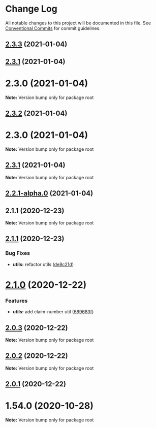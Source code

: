 # Change Log

All notable changes to this project will be documented in this file.
See [Conventional Commits](https://conventionalcommits.org) for commit guidelines.

## [2.3.3](https://github.com/baloise/ui-library/compare/v2.3.2...v2.3.3) (2021-01-04)



## [2.3.1](https://github.com/baloise/ui-library/compare/v2.3.0...v2.3.1) (2021-01-04)



# 2.3.0 (2021-01-04)

**Note:** Version bump only for package root





## [2.3.2](https://github.com/baloise/ui-library/compare/v2.3.1...v2.3.2) (2021-01-04)



# 2.3.0 (2021-01-04)

**Note:** Version bump only for package root





## [2.3.1](https://github.com/baloise/ui-library/compare/v2.3.0...v2.3.1) (2021-01-04)

**Note:** Version bump only for package root





## [2.2.1-alpha.0](https://github.com/baloise/ui-library/compare/v2.2.0-alpha.2...v2.2.1-alpha.0) (2021-01-04)



## 2.1.1 (2020-12-23)

**Note:** Version bump only for package root





## [2.1.1](https://github.com/baloise/ui-library/compare/v2.1.0...v2.1.1) (2020-12-23)


### Bug Fixes

* **utils:** refactor utils ([de8c21d](https://github.com/baloise/ui-library/commit/de8c21d55c9641dc1ff89192011c6bd7bdaf9903))





# [2.1.0](https://github.com/baloise/ui-library/compare/v2.0.3...v2.1.0) (2020-12-22)


### Features

* **utils:** add claim-number util ([669683f](https://github.com/baloise/ui-library/commit/669683fd6bf1b27d27da0ab5f6983c4f1669c01e))





## [2.0.3](https://github.com/baloise/ui-library/compare/v2.0.2...v2.0.3) (2020-12-22)

**Note:** Version bump only for package root





## [2.0.2](https://github.com/baloise/ui-library/compare/v2.0.1...v2.0.2) (2020-12-22)

**Note:** Version bump only for package root





## [2.0.1](https://github.com/baloise/ui-library/compare/v2.0.0...v2.0.1) (2020-12-22)



# 1.54.0 (2020-10-28)

**Note:** Version bump only for package root
